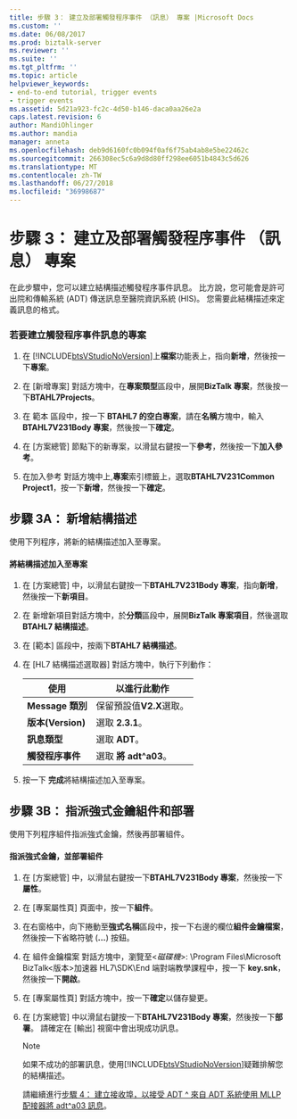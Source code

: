```yaml
---
title: 步驟 3： 建立及部署觸發程序事件 （訊息） 專案 |Microsoft Docs
ms.custom: ''
ms.date: 06/08/2017
ms.prod: biztalk-server
ms.reviewer: ''
ms.suite: ''
ms.tgt_pltfrm: ''
ms.topic: article
helpviewer_keywords:
- end-to-end tutorial, trigger events
- trigger events
ms.assetid: 5d21a923-fc2c-4d50-b146-daca0aa26e2a
caps.latest.revision: 6
author: MandiOhlinger
ms.author: mandia
manager: anneta
ms.openlocfilehash: deb9d6160fc0b094f0af6f75ab4ab8e5be22462c
ms.sourcegitcommit: 266308ec5c6a9d8d80ff298ee6051b4843c5d626
ms.translationtype: MT
ms.contentlocale: zh-TW
ms.lasthandoff: 06/27/2018
ms.locfileid: "36998687"
---
```

# <a name="step-3-create-and-deploy-a-trigger-event-message-project"></a>步驟 3： 建立及部署觸發程序事件 （訊息） 專案
在此步驟中，您可以建立結構描述觸發程序事件訊息。 比方說，您可能會是許可出院和傳輸系統 (ADT) 傳送訊息至醫院資訊系統 (HIS)。 您需要此結構描述來定義訊息的格式。  
  
### <a name="to-create-the-project-for-the-trigger-event-message"></a>若要建立觸發程序事件訊息的專案  
  
1. 在 [!INCLUDE[btsVStudioNoVersion](../../includes/btsvstudionoversion-md.md)]上**檔案**功能表上，指向**新增**，然後按一下**專案**。  
  
2. 在 [新增專案] 對話方塊中，在**專案類型**區段中，展開**BizTalk 專案**，然後按一下**BTAHL7Projects**。  
  
3. 在 範本 區段中，按一下  **BTAHL7 的空白專案**，請在**名稱**方塊中，輸入**BTAHL7V231Body 專案**，然後按一下**確定**。  
  
4. 在 [方案總管] 節點下的新專案，以滑鼠右鍵按一下**參考**，然後按一下**加入參考**。  
  
5. 在加入參考 對話方塊中上,**專案**索引標籤上，選取**BTAHL7V231Common Project1**，按一下**新增**，然後按一下**確定**。  
  
## <a name="step-3a-add-the-schema"></a>步驟 3A： 新增結構描述  
 使用下列程序，將新的結構描述加入至專案。  
  
#### <a name="to-add-the-schema-to-the-project"></a>將結構描述加入至專案  
  
1.  在 [方案總管] 中，以滑鼠右鍵按一下**BTAHL7V231Body 專案**，指向**新增**，然後按一下**新項目**。  
  
2.  在 新增新項目對話方塊中，於**分類**區段中，展開**BizTalk 專案項目**，然後選取**BTAHL7 結構描述**。  
  
3.  在 [範本] 區段中，按兩下**BTAHL7 結構描述**。  
  
4.  在 [HL7 結構描述選取器] 對話方塊中，執行下列動作：  
  
    |使用|以進行此動作|  
    |--------------|----------------|  
    |**Message 類別**|保留預設值**V2.X**選取。|  
    |**版本(Version)**|選取  **2.3.1**。|  
    |**訊息類型**|選取  **ADT**。|  
    |**觸發程序事件**|選取 **將 adt^a03**。|  
  
5.  按一下 **完成**將結構描述加入至專案。  
  
## <a name="step-3b-assign-a-strong-key-to-the-assembly-and-deploy"></a>步驟 3B： 指派強式金鑰組件和部署  
 使用下列程序組件指派強式金鑰，然後再部署組件。  
  
#### <a name="to-assign-a-strong-key-and-deploy-the-assembly"></a>指派強式金鑰，並部署組件  
  
1. 在 [方案總管] 中，以滑鼠右鍵按一下**BTAHL7V231Body 專案**，然後按一下**屬性**。  
  
2. 在 [專案屬性頁] 頁面中，按一下**組件**。  
  
3. 在右窗格中，向下捲動至**強式名稱**區段中，按一下右邊的欄位**組件金鑰檔案**，然後按一下省略符號 (**...**) 按鈕。  
  
4. 在 組件金鑰檔案 對話方塊中，瀏覽至\<*磁碟機*\>: \Program Files\Microsoft BizTalk\<版本\>加速器 HL7\SDK\End 端對端教學課程中，按一下  **key.snk**，然後按一下**開啟**。  
  
5. 在 [專案屬性頁] 對話方塊中，按一下**確定**以儲存變更。  
  
6. 在 [方案總管] 中以滑鼠右鍵按一下**BTAHL7V231Body 專案**，然後按一下**部署**。 請確定在 [輸出] 視窗中會出現成功訊息。  
  
   > [!NOTE]
   >  如果不成功的部署訊息，使用[!INCLUDE[btsVStudioNoVersion](../../includes/btsvstudionoversion-md.md)]疑難排解您的結構描述。  
  
   請繼續進行[步驟 4： 建立接收埠，以接受 ADT ^ 來自 ADT 系統使用 MLLP 配接器將 adt^a03 訊息](../../adapters-and-accelerators/accelerator-hl7/step-4-create-receive-port-to-accept-adt^a03-messages-from-adt-using-mllp.md)。